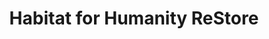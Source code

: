 ---
title: "Habitat for Humanity ReStore"
url: /cleburne/habitat-for-humanity-restore/
shop: Gebrauchtwaren
---